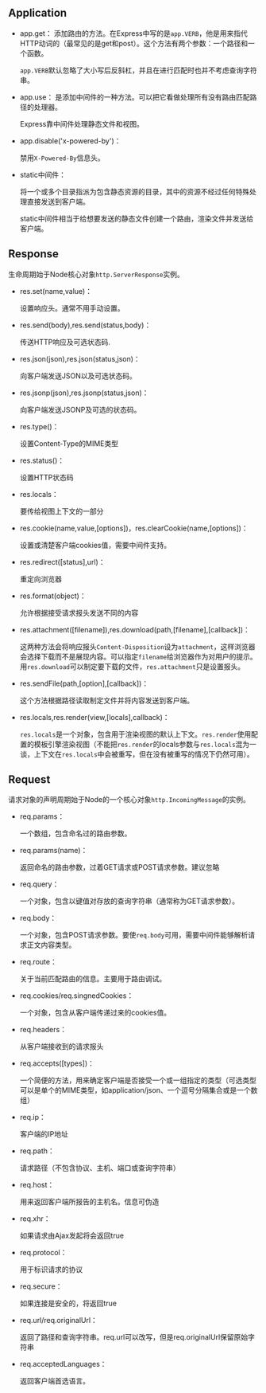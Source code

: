 ## Application
- app.get：
    添加路由的方法。在Express中写的是`app.VERB`，他是用来指代HTTP动词的（最常见的是get和post）。这个方法有两个参数：一个路径和一个函数。
    
  `app.VERB`默认忽略了大小写后反斜杠，并且在进行匹配时也并不考虑查询字符串。
  
- app.use：
    是添加中间件的一种方法。可以把它看做处理所有没有路由匹配路径的处理器。

  Express靠中间件处理静态文件和视图。
  
- app.disable('x-powered-by')：
    
    禁用`X-Powered-By`信息头。
  
- static中间件：

    将一个或多个目录指派为包含静态资源的目录，其中的资源不经过任何特殊处理直接发送到客户端。

    static中间件相当于给想要发送的静态文件创建一个路由，渲染文件并发送给客户端。
    
    
## Response
生命周期始于Node核心对象`http.ServerResponse`实例。

- res.set(name,value)：

    设置响应头。通常不用手动设置。
- res.send(body),res.send(status,body)：

    传送HTTP响应及可选状态码.
- res.json(json),res.json(status,json)：

    向客户端发送JSON以及可选状态码。
- res.jsonp(json),res.jsonp(status,json)：

    向客户端发送JSONP及可选的状态码。
- res.type()：

    设置Content-Type的MIME类型
- res.status()：

    设置HTTP状态码
- res.locals：

    要传给视图上下文的一部分
- res.cookie(name,value,[options])，res.clearCookie(name,[options])：

    设置或清楚客户端cookies值，需要中间件支持。
- res.redirect([status],url)：

    重定向浏览器
- res.format(object)：

    允许根据接受请求报头发送不同的内容
- res.attachment([filename]),res.download(path,[filename],[callback])：

    这两种方法会将响应报头`Content-Disposition`设为`attachment`，这样浏览器会选择下载而不是展现内容。可以指定`filename`给浏览器作为对用户的提示。用`res.download`可以制定要下载的文件，`res.attachment`只是设置报头。
- res.sendFile(path,[option],[callback])：

    这个方法根据路径读取制定文件并将内容发送到客户端。
- res.locals,res.render(view,[locals],callback)：
    
    `res.locals`是一个对象，包含用于渲染视图的默认上下文。`res.render`使用配置的模板引擎渲染视图（不能把`res.render`的locals参数与`res.locals`混为一谈，上下文在`res.locals`中会被重写，但在没有被重写的情况下仍然可用）。


## Request

请求对象的声明周期始于Node的一个核心对象`http.IncomingMessage`的实例。

- req.params：

    一个数组，包含命名过的路由参数。
- req.params(name)：
    
    返回命名的路由参数，过着GET请求或POST请求参数。建议忽略
- req.query：
    
    一个对象，包含以键值对存放的查询字符串（通常称为GET请求参数）。
- req.body：
    
    一个对象，包含POST请求参数。要使`req.body`可用，需要中间件能够解析请求正文内容类型。
- req.route：
    
    关于当前匹配路由的信息。主要用于路由调试。
- req.cookies/req.singnedCookies：
    
    一个对象，包含从客户端传递过来的cookies值。
- req.headers：
    
    从客户端接收到的请求报头
- req.accepts([types])：
    
    一个简便的方法，用来确定客户端是否接受一个或一组指定的类型（可选类型可以是单个的MIME类型，如application/json、一个逗号分隔集合或是一个数组）
- req.ip：
    
    客户端的IP地址
- req.path：
    
    请求路径（不包含协议、主机、端口或查询字符串）
- req.host：
    
    用来返回客户端所报告的主机名。信息可伪造
- req.xhr：
    
    如果请求由Ajax发起将会返回true
- req.protocol：
    
    用于标识请求的协议
- req.secure：
    
    如果连接是安全的，将返回true
- req.url/req.originalUrl：
    
    返回了路径和查询字符串。req.url可以改写，但是req.originalUrl保留原始字符串
- req.acceptedLanguages：
    
    返回客户端首选语言。